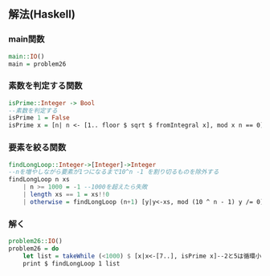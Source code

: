 ## 解法(Haskell)
### main関数
```Haskell
main::IO()
main = problem26
```
### 素数を判定する関数
```Haskell
isPrime::Integer -> Bool
--素数を判定する
isPrime 1 = False
isPrime x = [n| n <- [1.. floor $ sqrt $ fromIntegral x], mod x n == 0] == [1]
```
### 要素を絞る関数
```Haskell
findLongLoop::Integer->[Integer]->Integer
--nを増やしながら要素が1つになるまで10^n -1 を割り切るものを除外する
findLongLoop n xs
    | n >= 1000 = -1 --1000を超えたら失敗
    | length xs == 1 = xs!!0
    | otherwise = findLongLoop (n+1) [y|y<-xs, mod (10 ^ n - 1) y /= 0]
```
### 解く
```Haskell
problem26::IO()
problem26 = do
    let list = takeWhile (<1000) $ [x|x<-[7..], isPrime x]--2と5は循環小数を作らないので除外
    print $ findLongLoop 1 list
```
